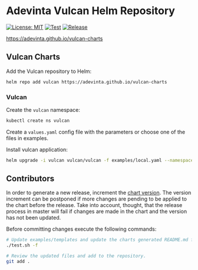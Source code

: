 # Adevinta Vulcan Helm Repository

[![License: MIT](https://img.shields.io/badge/License-MIT-yellow.svg)](https://opensource.org/licenses/MIT)
[![Test](https://github.com/adevinta/vulcan-charts/actions/workflows/test.yml/badge.svg)](https://github.com/adevinta/vulcan-charts/actions/workflows/test.yml)
[![Release](https://github.com/adevinta/vulcan-charts/actions/workflows/release.yml/badge.svg)](https://github.com/adevinta/vulcan-charts/actions/workflows/release.yml)

https://adevinta.github.io/vulcan-charts

## Vulcan Charts

Add the Vulcan repository to Helm:

```sh
helm repo add vulcan https://adevinta.github.io/vulcan-charts
```

### Vulcan

Create the `vulcan` namespace:

```sh
kubectl create ns vulcan
```

Create a `values.yaml` config file with the parameters or choose one of the files in examples.

Install vulcan application:

```sh
helm upgrade -i vulcan vulcan/vulcan -f examples/local.yaml --namespace vulcan
```

## Contributors

In order to generate a new release, increment the [chart version](https://github.com/adevinta/vulcan-charts/blob/master/stable/vulcan/Chart.yaml). The version increment can be postponed if more changes are pending to be applied to the chart before the release. Take into account, thought, that the release process in master will fail if changes are made in the chart and the version has not been updated.

Before committing changes execute the following commands:

```sh
# Update examples/templates and update the charts generated README.md files.
./test.sh -f

# Review the updated files and add to the repository.
git add .
```
